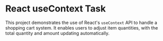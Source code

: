 # React useContext Task

This project demonstrates the use of React's `useContext` API to handle a shopping cart system. It enables users to adjust item quantities, with the total quantity and amount updating automatically.



